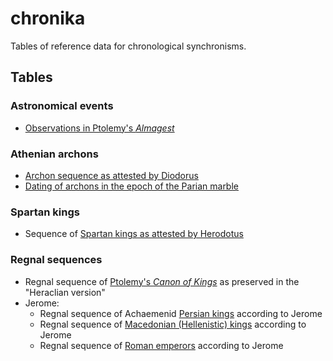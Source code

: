 # chronika

Tables of reference data for chronological synchronisms.

## Tables


### Astronomical events

- [Observations in Ptolemy's *Almagest*](tables/almdates.csv)

### Athenian archons

- [Archon sequence as attested by Diodorus](tables/archons.csv)
- [Dating of archons in the epoch of the Parian marble](tables/pmarchons.csv)


### Spartan kings

- Sequence of [Spartan kings as attested by Herodotus](tables/spartankings.csv)


### Regnal sequences

- Regnal sequence of [Ptolemy's *Canon of Kings*](tables/ptolemyseq.csv) as preserved in the "Heraclian version"
- Jerome:
    - Regnal sequence of Achaemenid [Persian kings](tables/jer_persians.csv) according to Jerome
    - Regnal sequence of [Macedonian (Hellenistic) kings](tables/jer_macedonians.csv) according to Jerome
    - Regnal sequence of [Roman emperors](tables/jer_romans.csv) according to Jerome
